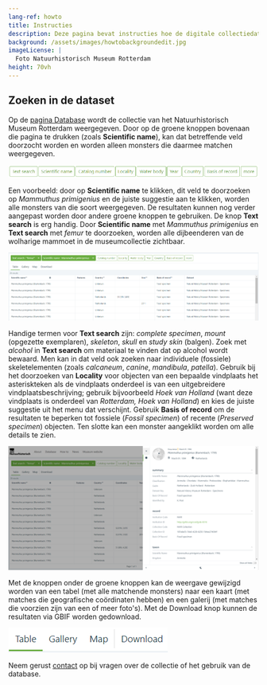 ```yaml
---
lang-ref: howto
title: Instructies
description: Deze pagina bevat instructies hoe de digitale collectiedatabase van het [Natuurhistorisch Museum Rotterdam](https://www.hetnatuurhistorisch.nl/) doorzocht kan worden.
background: /assets/images/howtobackgroundedit.jpg
imageLicense: |
  Foto Natuurhistorisch Museum Rotterdam
height: 70vh
---
```


## Zoeken in de dataset
Op de [pagina Database](https://hp-nhm-rotterdam.gbif-staging.org/nl/data.html) wordt de collectie van het Natuurhistorisch Museum Rotterdam weergegeven. Door op de groene knoppen bovenaan die pagina te drukken (zoals **Scientific name**), kan dat betreffende veld doorzocht worden en worden alleen monsters die daarmee matchen weergegeven.

<img src="/assets/images/greenboxes5.jpg">

Een voorbeeld: door op **Scientific name** te klikken, dit veld te doorzoeken op _Mammuthus primigenius_ en de juiste suggestie aan te klikken, worden alle monsters van die soort weergegeven. De resultaten kunnen nog verder aangepast worden door andere groene knoppen te gebruiken. De knop **Text search** is erg handig. Door **Scientific name** met _Mammuthus primigenius_ en **Text search** met _femur_ te doorzoeken, worden alle dijbeenderen van de wolharige mammoet in de museumcollectie zichtbaar.

<img src="/assets/images/examplequery5.jpg">

Handige termen voor **Text search** zijn: _complete specimen_, _mount_ (opgezette exemplaren), _skeleton_, _skull_ en _study skin_ (balgen). Zoek met _alcohol_ in **Text search** om materiaal te vinden dat op alcohol wordt bewaard. Men kan in dat veld ook zoeken naar individuele (fossiele) skeletelementen (zoals _calcaneum_, _canine_, _mandibula_, _patella_). Gebruik bij het doorzoeken van **Locality** voor objecten van een bepaalde vindplaats het asteriskteken als de vindplaats onderdeel is van een uitgebreidere vindplaatsbeschrijving; gebruik bijvoorbeeld _*Hoek van Holland*_ (want deze vindplaats is onderdeel van _Rotterdam, Hoek van Holland_) en kies de juiste suggestie uit het menu dat verschijnt. Gebruik **Basis of record** om de resultaten te beperken tot fossiele (_Fossil specimen_) of recente (_Preserved specimen_) objecten. Ten slotte kan een monster aangeklikt worden om alle details te zien.

<img src="/assets/images/detail5.jpg">

Met de knoppen onder de groene knoppen kan de weergave gewijzigd worden van een tabel (met alle matchende monsters) naar een kaart (met matches die geografische coördinaten hebben) en een galerij (met matches die voorzien zijn van een of meer foto's). Met de Download knop kunnen de resultaten via GBIF worden gedownload.

<img src="/assets/images/tablemapgallery5.jpg">

Neem gerust [contact](https://www.hetnatuurhistorisch.nl/contact/) op bij vragen over de collectie of het gebruik van de database.
